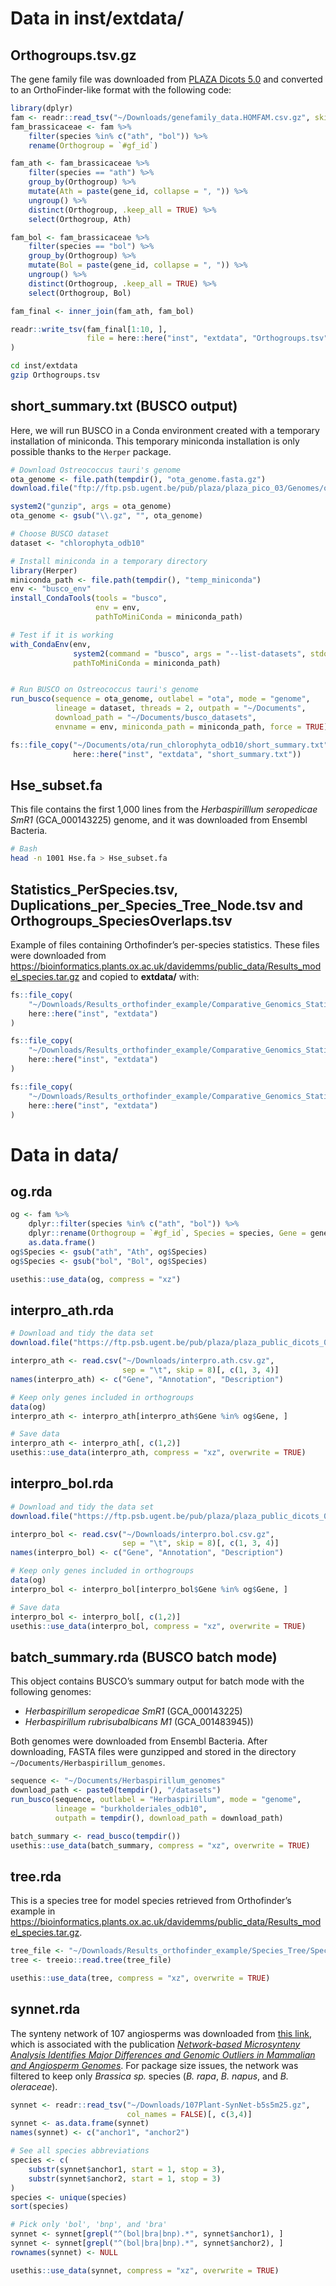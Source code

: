 
# Data in inst/extdata/

## Orthogroups.tsv.gz

The gene family file was downloaded from [PLAZA Dicots
5.0](https://doi.org/10.1186/s13059-019-1650-2) and converted to an
OrthoFinder-like format with the following code:

``` r
library(dplyr)
fam <- readr::read_tsv("~/Downloads/genefamily_data.HOMFAM.csv.gz", skip = 2)
fam_brassicaceae <- fam %>%
    filter(species %in% c("ath", "bol")) %>%
    rename(Orthogroup = `#gf_id`) 

fam_ath <- fam_brassicaceae %>%
    filter(species == "ath") %>%
    group_by(Orthogroup) %>%
    mutate(Ath = paste(gene_id, collapse = ", ")) %>%
    ungroup() %>%
    distinct(Orthogroup, .keep_all = TRUE) %>%
    select(Orthogroup, Ath)

fam_bol <- fam_brassicaceae %>%
    filter(species == "bol") %>%
    group_by(Orthogroup) %>%
    mutate(Bol = paste(gene_id, collapse = ", ")) %>%
    ungroup() %>%
    distinct(Orthogroup, .keep_all = TRUE) %>%
    select(Orthogroup, Bol)

fam_final <- inner_join(fam_ath, fam_bol)

readr::write_tsv(fam_final[1:10, ],
                 file = here::here("inst", "extdata", "Orthogroups.tsv")
)
```

``` bash
cd inst/extdata
gzip Orthogroups.tsv
```

## short\_summary.txt (BUSCO output)

Here, we will run BUSCO in a Conda environment created with a temporary
installation of miniconda. This temporary miniconda installation is only
possible thanks to the `Herper` package.

``` r
# Download Ostreococcus tauri's genome
ota_genome <- file.path(tempdir(), "ota_genome.fasta.gz")
download.file("ftp://ftp.psb.ugent.be/pub/plaza/plaza_pico_03/Genomes/ota.fasta.gz", destfile = ota_genome)

system2("gunzip", args = ota_genome)
ota_genome <- gsub("\\.gz", "", ota_genome)

# Choose BUSCO dataset
dataset <- "chlorophyta_odb10"
```

``` r
# Install miniconda in a temporary directory
library(Herper)
miniconda_path <- file.path(tempdir(), "temp_miniconda")
env <- "busco_env"
install_CondaTools(tools = "busco", 
                   env = env, 
                   pathToMiniConda = miniconda_path)

# Test if it is working
with_CondaEnv(env,
              system2(command = "busco", args = "--list-datasets", stdout = TRUE),
              pathToMiniConda = miniconda_path)


# Run BUSCO on Ostreococcus tauri's genome
run_busco(sequence = ota_genome, outlabel = "ota", mode = "genome",
          lineage = dataset, threads = 2, outpath = "~/Documents", 
          download_path = "~/Documents/busco_datasets",
          envname = env, miniconda_path = miniconda_path, force = TRUE)

fs::file_copy("~/Documents/ota/run_chlorophyta_odb10/short_summary.txt", 
              here::here("inst", "extdata", "short_summary.txt"))
```

## Hse\_subset.fa

This file contains the first 1,000 lines from the *Herbaspirilllum
seropedicae SmR1* (GCA\_000143225) genome, and it was downloaded from
Ensembl Bacteria.

``` bash
# Bash
head -n 1001 Hse.fa > Hse_subset.fa
```

## Statistics\_PerSpecies.tsv, Duplications\_per\_Species\_Tree\_Node.tsv and Orthogroups\_SpeciesOverlaps.tsv

Example of files containing Orthofinder’s per-species statistics. These
files were downloaded from
<https://bioinformatics.plants.ox.ac.uk/davidemms/public_data/Results_model_species.tar.gz>
and copied to **extdata/** with:

``` r
fs::file_copy(
    "~/Downloads/Results_orthofinder_example/Comparative_Genomics_Statistics/Statistics_PerSpecies.tsv",
    here::here("inst", "extdata")
)

fs::file_copy(
    "~/Downloads/Results_orthofinder_example/Comparative_Genomics_Statistics/Duplications_per_Species_Tree_Node.tsv",
    here::here("inst", "extdata")
)

fs::file_copy(
    "~/Downloads/Results_orthofinder_example/Comparative_Genomics_Statistics/Orthogroups_SpeciesOverlaps.tsv",
    here::here("inst", "extdata")
)
```

# Data in data/

## og.rda

``` r
og <- fam %>%
    dplyr::filter(species %in% c("ath", "bol")) %>%
    dplyr::rename(Orthogroup = `#gf_id`, Species = species, Gene = gene_id) %>%
    as.data.frame()
og$Species <- gsub("ath", "Ath", og$Species)
og$Species <- gsub("bol", "Bol", og$Species)

usethis::use_data(og, compress = "xz")
```

## interpro\_ath.rda

``` r
# Download and tidy the data set
download.file("https://ftp.psb.ugent.be/pub/plaza/plaza_public_dicots_05/InterPro/interpro.ath.csv.gz", destfile = "~/Downloads/interpro.ath.csv.gz")

interpro_ath <- read.csv("~/Downloads/interpro.ath.csv.gz", 
                         sep = "\t", skip = 8)[, c(1, 3, 4)]
names(interpro_ath) <- c("Gene", "Annotation", "Description")

# Keep only genes included in orthogroups
data(og)
interpro_ath <- interpro_ath[interpro_ath$Gene %in% og$Gene, ]

# Save data
interpro_ath <- interpro_ath[, c(1,2)]
usethis::use_data(interpro_ath, compress = "xz", overwrite = TRUE)
```

## interpro\_bol.rda

``` r
# Download and tidy the data set
download.file("https://ftp.psb.ugent.be/pub/plaza/plaza_public_dicots_05/InterPro/interpro.bol.csv.gz", destfile = "~/Downloads/interpro.bol.csv.gz")

interpro_bol <- read.csv("~/Downloads/interpro.bol.csv.gz", 
                         sep = "\t", skip = 8)[, c(1, 3, 4)]
names(interpro_bol) <- c("Gene", "Annotation", "Description")

# Keep only genes included in orthogroups
data(og)
interpro_bol <- interpro_bol[interpro_bol$Gene %in% og$Gene, ]

# Save data
interpro_bol <- interpro_bol[, c(1,2)]
usethis::use_data(interpro_bol, compress = "xz", overwrite = TRUE)
```

## batch\_summary.rda (BUSCO batch mode)

This object contains BUSCO’s summary output for batch mode with the
following genomes:

-   *Herbaspirillum seropedicae SmR1* (GCA\_000143225)
-   *Herbaspirillum rubrisubalbicans M1* (GCA\_001483945))

Both genomes were downloaded from Ensembl Bacteria. After downloading,
FASTA files were gunzipped and stored in the directory
`~/Documents/Herbaspirillum_genomes`.

``` r
sequence <- "~/Documents/Herbaspirillum_genomes"
download_path <- paste0(tempdir(), "/datasets")
run_busco(sequence, outlabel = "Herbaspirillum", mode = "genome",
          lineage = "burkholderiales_odb10",
          outpath = tempdir(), download_path = download_path)

batch_summary <- read_busco(tempdir())
usethis::use_data(batch_summary, compress = "xz", overwrite = TRUE)
```

## tree.rda

This is a species tree for model species retrieved from Orthofinder’s
example in
<https://bioinformatics.plants.ox.ac.uk/davidemms/public_data/Results_model_species.tar.gz>.

``` r
tree_file <- "~/Downloads/Results_orthofinder_example/Species_Tree/SpeciesTree_rooted_node_labels.txt"
tree <- treeio::read.tree(tree_file)

usethis::use_data(tree, compress = "xz", overwrite = TRUE)
```

## synnet.rda

The synteny network of 107 angiosperms was downloaded from [this
link](https://dataverse.harvard.edu/file.xhtml?persistentId=doi:10.7910/DVN/BDMA7A/EEVYWV&version=7.0),
which is associated with the publication [*Network-based Microsynteny
Analysis Identifies Major Differences and Genomic Outliers in Mammalian
and Angiosperm Genomes*](https://doi.org/10.1073/pnas.1801757116). For
package size issues, the network was filtered to keep only *Brassica
sp.* species (*B. rapa*, *B. napus*, and *B. oleraceae*).

``` r
synnet <- readr::read_tsv("~/Downloads/107Plant-SynNet-b5s5m25.gz",
                          col_names = FALSE)[, c(3,4)]
synnet <- as.data.frame(synnet)
names(synnet) <- c("anchor1", "anchor2")

# See all species abbreviations
species <- c(
    substr(synnet$anchor1, start = 1, stop = 3),
    substr(synnet$anchor2, start = 1, stop = 3)
)
species <- unique(species)
sort(species)

# Pick only 'bol', 'bnp', and 'bra'
synnet <- synnet[grepl("^(bol|bra|bnp).*", synnet$anchor1), ]
synnet <- synnet[grepl("^(bol|bra|bnp).*", synnet$anchor2), ]
rownames(synnet) <- NULL

usethis::use_data(synnet, compress = "xz", overwrite = TRUE)
```
